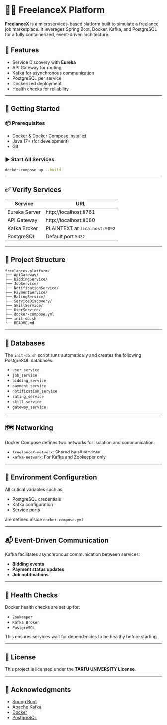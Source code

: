 # 🧑‍💻 FreelanceX Platform

**FreelanceX** is a microservices-based platform built to simulate a freelance job marketplace. It leverages Spring Boot, Docker, Kafka, and PostgreSQL for a fully containerized, event-driven architecture.

## 🚀 Features

- Service Discovery with **Eureka**
- API Gateway for routing
- Kafka for asynchronous communication
- PostgreSQL per service
- Dockerized deployment
- Health checks for reliability

---

## 🏁 Getting Started

### 📦 Prerequisites

- Docker & Docker Compose installed
- Java 17+ (for development)
- Git

### ▶️ Start All Services

```bash
docker-compose up --build
```

---

## ✅ Verify Services

| Service       | URL                           |
| ------------- | ----------------------------- |
| Eureka Server | http://localhost:8761         |
| API Gateway   | http://localhost:8080         |
| Kafka Broker  | PLAINTEXT at `localhost:9092` |
| PostgreSQL    | Default port `5432`           |

---

## 📂 Project Structure

```
freelancex-platform/
├── ApiGateway/
├── BiddingService/
├── JobService/
├── NotificationService/
├── PaymentService/
├── RatingService/
├── ServiceDiscovery/
├── SkillService/
├── UserService/
├── docker-compose.yml
├── init-db.sh
└── README.md
```

---

## 🧪 Databases

The `init-db.sh` script runs automatically and creates the following PostgreSQL databases:

- `user_service`
- `job_service`
- `bidding_service`
- `payment_service`
- `notification_service`
- `rating_service`
- `skill_service`
- `gateway_service`

---

## 🗺️ Networking

Docker Compose defines two networks for isolation and communication:

- `freelanceX-network`: Shared by all services
- `kafka-network`: For Kafka and Zookeeper only

---

## 🔐 Environment Configuration

All critical variables such as:

- PostgreSQL credentials
- Kafka configuration
- Service ports

are defined inside `docker-compose.yml`.

---

## 📬 Event-Driven Communication

Kafka facilitates asynchronous communication between services:

- **Bidding events**
- **Payment status updates**
- **Job notifications**

---

## 🧠 Health Checks

Docker health checks are set up for:

- `Zookeeper`
- `Kafka Broker`
- `PostgreSQL`

This ensures services wait for dependencies to be healthy before starting.

---

## 📄 License

This project is licensed under the **TARTU UNIVERSITY License**.

---

## 🤝 Acknowledgments

- [Spring Boot](https://spring.io/projects/spring-boot)
- [Apache Kafka](https://kafka.apache.org/)
- [Docker](https://www.docker.com/)
- [PostgreSQL](https://www.postgresql.org/)
